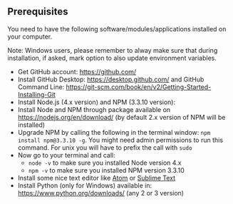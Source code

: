 ## Prerequisites

You need to have the following software/modules/applications installed on your computer.

Note: Windows users, please remember to alway make sure that during installation, if asked, mark option to also update environment variables.

- Get GitHub account: https://github.com/
- Install GitHub Desktop: https://desktop.github.com/ and GitHub Command Line: https://git-scm.com/book/en/v2/Getting-Started-Installing-Git
- Install Node.js (4.x version) and NPM (3.3.10 version):  
 - Install Node and NPM through package available on https://nodejs.org/en/download/ (by default 2.x version of NPM will be installed)
 - Upgrade NPM by calling the following in the terminal window: `npm install npm@3.3.10 -g`. You might need admin permissions to run this command. For unix you will have to prefix the call with `sudo`
 - Now go to your terminal and call:
   - `node -v` to make sure you installed Node version 4.x
    - `npm -v` to make sure you installed NPM version 3.3.10
- Install some nice text editor like [Atom](https://atom.io/) or [Sublime Text](https://www.sublimetext.com/)
- Install Python (only for Windows) available in: https://www.python.org/downloads/ (any 2 or 3 version)
